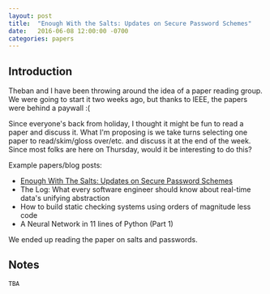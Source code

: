 ```yaml
---
layout: post
title:  "Enough With the Salts: Updates on Secure Password Schemes"
date:   2016-06-08 12:00:00 -0700
categories: papers
---
```


## Introduction

Theban and I have been throwing around the idea of a paper reading group. We were going to start it two weeks ago, but thanks to IEEE, the papers were behind a paywall :(

Since everyone's back from holiday, I thought it might be fun to read a paper and discuss it. What I'm proposing is we take turns selecting one paper to read/skim/gloss over/etc. and discuss it at the end of the week. Since most folks are here on Thursday, would it be interesting to do this?

Example papers/blog posts:
- [Enough With The Salts: Updates on Secure Password Schemes](https://www.nccgroup.trust/us/about-us/newsroom-and-events/blog/2015/march/enough-with-the-salts-updates-on-secure-password-schemes/)
- The Log: What every software engineer should know about real-time data's unifying abstraction
- How to build static checking systems using orders of magnitude less code
- A Neural Network in 11 lines of Python (Part 1)

We ended up reading the paper on salts and passwords.

## Notes

`TBA`
